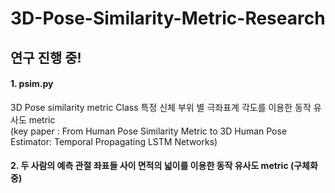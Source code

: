 # 3D-Pose-Similarity-Metric-Research

연구 진행 중!
---

#### 1. psim.py  
3D Pose similarity metric Class
특정 신체 부위 별 극좌표계 각도를 이용한 동작 유사도 metric  
(key paper : From Human Pose Similarity Metric to 3D Human Pose Estimator: Temporal Propagating LSTM Networks)

#### 2. 두 사람의 예측 관절 좌표들 사이 면적의 넓이를 이용한 동작 유사도 metric (구체화 중)
